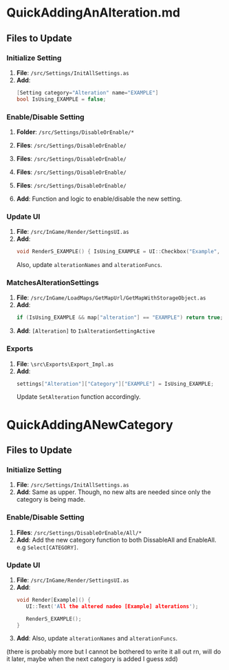 # QuickAddingAnAlteration.md

## Files to Update

### Initialize Setting
1. **File**: `/src/Settings/InitAllSettings.as`
2. **Add**: 
   ```c
   [Setting category="Alteration" name="EXAMPLE"]
   bool IsUsing_EXAMPLE = false;
   ```
   
### Enable/Disable Setting
1. **Folder**: `/src/Settings/DisableOrEnable/*`
2. **Files**: `/src/Settings/DisableOrEnable/`
2. **Files**: `/src/Settings/DisableOrEnable/`
2. **Files**: `/src/Settings/DisableOrEnable/`
2. **Files**: `/src/Settings/DisableOrEnable/`

6. **Add**: Function and logic to enable/disable the new setting.

### Update UI
1. **File**: `/src/InGame/Render/SettingsUI.as`
2. **Add**: 
   ```c
   void RenderS_EXAMPLE() { IsUsing_EXAMPLE = UI::Checkbox("Example", IsUsing_EXAMPLE); }
   ```
   Also, update `alterationNames` and `alterationFuncs`.

### MatchesAlterationSettings
1. **File**: `/src/InGame/LoadMaps/GetMapUrl/GetMapWithStorageObject.as`
2. **Add**: 
   ```c
   if (IsUsing_EXAMPLE && map["alteration"] == "EXAMPLE") return true;
   ```
3. **Add**:
   `[Alteration]` to `IsAlterationSettingActive` 

   
### Exports
1. **File**: `\src\Exports\Export_Impl.as`
2. **Add**: 
   ```c
   settings["Alteration"]["Category"]["EXAMPLE"] = IsUsing_EXAMPLE;
   ```
   Update `SetAlteration` function accordingly.


# QuickAddingANewCategory

## Files to Update

### Initialize Setting

1. **File**: `/src/Settings/InitAllSettings.as`
2. **Add**: 
   Same as upper. Though, no new alts are needed since only the category is being made.

### Enable/Disable Setting
1. **Files**: `/src/Settings/DisableOrEnable/All/*`
2. **Add**:
   Add the new category function to both DissableAll and EnableAll. e.g `Select[CATEGORY]`.

### Update UI

1. **File**: `/src/InGame/Render/SettingsUI.as`
2. **Add**:
   ```c
   void Render[Example]() { 
      UI::Text('All the altered nadeo [Example] alterations');

      RenderS_EXAMPLE();
   }
   ```
3. **Add**:
   Also, update `alterationNames` and `alterationFuncs`.


(there is probably more but I cannot be bothered to write it all out rn, will do it later, maybe when the next category is added I guess xdd)